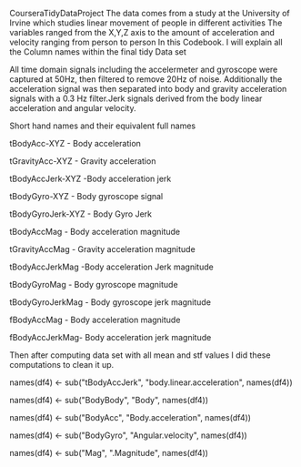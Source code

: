 CourseraTidyDataProject
The data comes from a study at the University of Irvine which studies linear movement of people in different activities
The variables ranged from the X,Y,Z axis to the amount of acceleration and velocity ranging from person to person
In this Codebook. I will explain all the Column names within the final tidy Data set
 
All time domain signals including the accelermeter and gyroscope were captured at 50Hz, then filtered to remove 20Hz of noise. Additionally the acceleration signal was then separated into body and gravity acceleration signals with a 0.3 Hz filter.Jerk signals derived from the body linear acceleration and angular velocity.

Short hand names and their equivalent full names

tBodyAcc-XYZ - Body acceleration

tGravityAcc-XYZ - Gravity acceleration

tBodyAccJerk-XYZ -Body acceleration jerk

tBodyGyro-XYZ - Body gyroscope signal

tBodyGyroJerk-XYZ - Body Gyro Jerk

tBodyAccMag - Body acceleration magnitude

tGravityAccMag - Gravity acceleration magnitude

tBodyAccJerkMag -Body acceleration Jerk magnitude

tBodyGyroMag - Body gyroscope magnitude

tBodyGyroJerkMag - Body gyroscope jerk magnitude

fBodyAccMag - Body acceleration magnitude

fBodyAccJerkMag- Body acceleration jerk magnitude

Then after computing data set with all mean and stf values I did these computations to clean it up.

names(df4) <- sub("tBodyAccJerk", "body.linear.acceleration", names(df4))

names(df4) <- sub("BodyBody", "Body", names(df4))

names(df4) <- sub("BodyAcc", "Body.acceleration", names(df4))

names(df4) <- sub("BodyGyro", "Angular.velocity", names(df4))

names(df4) <- sub("Mag", ".Magnitude", names(df4))
